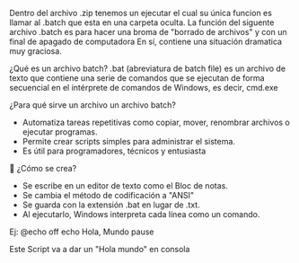 Dentro del archivo .zip tenemos un ejecutar el cual su única funcion es llamar al .batch que esta en una carpeta oculta.
La función del siguente archivo .batch es para hacer una broma de "borrado de archivos" y con un final de apagado de computadora
En sí, contiene una situación dramatica muy graciosa.

¿Qué es un archivo batch?
 .bat (abreviatura de batch file) es un archivo de texto que contiene una serie de comandos que se ejecutan de forma secuencial en el intérprete de comandos de Windows, es decir, cmd.exe

¿Para qué sirve un archivo un archivo batch?
- Automatiza tareas repetitivas como copiar, mover, renombrar archivos o ejecutar programas.
- Permite crear scripts simples para administrar el sistema.
- Es útil para programadores, técnicos y entusiasta

📄 ¿Cómo se crea?
- Se escribe en un editor de texto como el Bloc de notas.
- Se cambia el método de codificación a "ANSI"
- Se guarda con la extensión .bat en lugar de .txt.
- Al ejecutarlo, Windows interpreta cada línea como un comando.
  
Ej:
@echo off
echo Hola, Mundo
pause

Este Script va a dar un "Hola mundo" en consola
